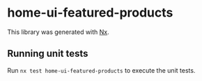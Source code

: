 # home-ui-featured-products

This library was generated with [Nx](https://nx.dev).

## Running unit tests

Run `nx test home-ui-featured-products` to execute the unit tests.
